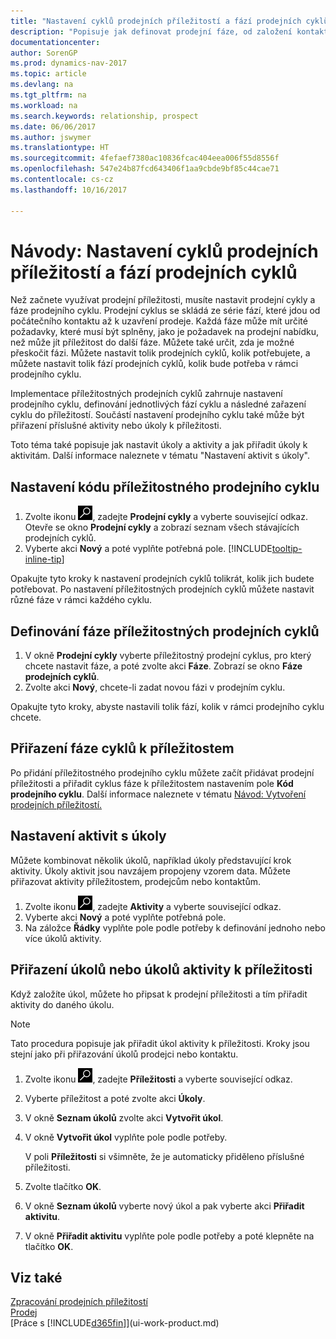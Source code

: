 ```yaml
---
title: "Nastavení cyklů prodejních příležitostí a fází prodejních cyklů"
description: "Popisuje jak definovat prodejní fáze, od založení kontaktu až po uzavření, vytvoření prodejního cyklu a přiřazení příležitostem v Dynamics NAV."
documentationcenter: 
author: SorenGP
ms.prod: dynamics-nav-2017
ms.topic: article
ms.devlang: na
ms.tgt_pltfrm: na
ms.workload: na
ms.search.keywords: relationship, prospect
ms.date: 06/06/2017
ms.author: jswymer
ms.translationtype: HT
ms.sourcegitcommit: 4fefaef7380ac10836fcac404eea006f55d8556f
ms.openlocfilehash: 547e24b87fcd643406f1aa9cbde9bf85c44cae71
ms.contentlocale: cs-cz
ms.lasthandoff: 10/16/2017

---
```

# <a name="how-to-set-up-opportunity-sales-cycles-and-cycle-stages"></a>Návody: Nastavení cyklů prodejních příležitostí a fází prodejních cyklů
Než začnete využívat prodejní příležitosti, musíte nastavit prodejní cykly a fáze prodejního cyklu. Prodejní cyklus se skládá ze série fází, které jdou od počátečního kontaktu až k uzavření prodeje. Každá fáze může mít určité požadavky, které musí být splněny, jako je požadavek na prodejní nabídku, než může jít příležitost do další fáze. Můžete také určit, zda je možné přeskočit fázi. Můžete nastavit tolik prodejních cyklů, kolik potřebujete, a můžete nastavit tolik fází prodejních cyklů, kolik bude potřeba v rámci prodejního cyklu.

Implementace příležitostných prodejních cyklů zahrnuje nastavení prodejního cyklu, definování jednotlivých fází cyklu a následné zařazení cyklu do příležitostí. Součástí nastavení prodejního cyklu také může být přiřazení příslušné aktivity nebo úkoly k příležitosti.

Toto téma také popisuje jak nastavit úkoly a aktivity a jak přiřadit úkoly k aktivitám. Další informace naleznete v tématu "Nastavení aktivit s úkoly".

## <a name="to-set-up-opportunity-sales-cycle-codes"></a>Nastavení kódu příležitostného prodejního cyklu
1. Zvolte ikonu ![Vyhledat stránku nebo sestavu](media/ui-search/search_small.png "Ikona Vyhledat stránku nebo sestavu"), zadejte **Prodejní cykly** a vyberte související odkaz. Otevře se okno **Prodejní cykly** a zobrazí seznam všech stávajících prodejních cyklů.
2. Vyberte akci **Nový** a poté vyplňte potřebná pole. [!INCLUDE[tooltip-inline-tip](includes/tooltip-inline-tip_md.md)]

Opakujte tyto kroky k nastavení prodejních cyklů tolikrát, kolik jich budete potřebovat. Po nastavení příležitostných prodejních cyklů můžete nastavit různé fáze v rámci každého cyklu.

## <a name="to-define-opportunity-sales-cycle-stages"></a>Definování fáze příležitostných prodejních cyklů
1. V okně **Prodejní cykly** vyberte příležitostný prodejní cyklus, pro který chcete nastavit fáze, a poté zvolte akci **Fáze**. Zobrazí se okno **Fáze prodejních cyklů**.
2. Zvolte akci **Nový**, chcete-li zadat novou fázi v prodejním cyklu.

Opakujte tyto kroky, abyste nastavili tolik fází, kolik v rámci prodejního cyklu chcete.

## <a name="to-assign-stage-cycles-to-opportunities"></a>Přiřazení fáze cyklů k příležitostem
Po přidání  příležitostného prodejního cyklu můžete začít přidávat prodejní příležitosti a přiřadit cyklus fáze k příležitostem nastavením pole **Kód prodejního cyklu**. Další informace naleznete v tématu [Návod: Vytvoření prodejních příležitostí.](marketing-how-create-opportunities.md)

## <a name="to-set-up-activities-with-tasks"></a>Nastavení aktivit s úkoly
Můžete kombinovat několik úkolů, například úkoly představující krok aktivity. Úkoly aktivit jsou navzájem propojeny vzorem data. Můžete přiřazovat aktivity příležitostem, prodejcům nebo kontaktům.

1. Zvolte ikonu ![Vyhledat stránku nebo sestavu](media/ui-search/search_small.png "Ikona Vyhledat stránku nebo sestavu"), zadejte **Aktivity** a vyberte související odkaz.
2. Vyberte akci **Nový** a poté vyplňte potřebná pole.
3. Na záložce **Řádky** vyplňte pole podle potřeby k definování jednoho nebo více úkolů aktivity.

## <a name="to-assign-tasks-or-activities-of-tasks-to-opportunities"></a>Přiřazení úkolů nebo úkolů aktivity k příležitosti
Když založíte úkol, můžete ho připsat k prodejní příležitosti a tím přiřadit aktivity do daného úkolu.

> [!NOTE]  
>   Tato procedura popisuje jak přiřadit úkol aktivity k příležitosti. Kroky jsou stejní jako při přiřazování úkolů prodejci nebo kontaktu.

1. Zvolte ikonu ![Vyhledat stránku nebo sestavu](media/ui-search/search_small.png "Ikona Vyhledat stránku nebo sestavu"), zadejte **Příležitosti** a vyberte související odkaz.
2. Vyberte příležitost a poté zvolte akci **Úkoly**.
3. V okně **Seznam úkolů** zvolte akci **Vytvořit úkol**.
4.  V okně **Vytvořit úkol** vyplňte pole podle potřeby.

    V poli **Příležitosti** si všimněte, že je automaticky přiděleno příslušné příležitosti.
5. Zvolte tlačítko **OK**.
6. V okně **Seznam úkolů** vyberte nový úkol a pak vyberte akci **Přiřadit aktivitu**.
7. V okně **Přiřadit aktivitu** vyplňte pole podle potřeby a poté klepněte na tlačítko **OK**.

## <a name="see-also"></a>Viz také
[Zpracování prodejních příležitostí](marketing-processing-sales-opportunities.md)  
[Prodej](sales-manage-sales.md)  
[Práce s [!INCLUDE[d365fin](includes/d365fin_md.md)]](ui-work-product.md)

